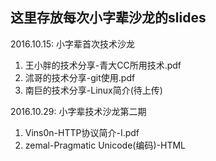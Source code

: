 ## 这里存放每次小字辈沙龙的slides
2016.10.15: 小字辈首次技术沙龙
  1. 王小胖的技术分享-青大CC所用技术.pdf
  2. 沭哥的技术分享-git使用.pdf
  3. 南巨的技术分享-Linux简介(待上传)

2016.10.29: 小字辈技术沙龙第二期
  1. Vins0n-HTTP协议简介-I.pdf
  2. zemal-Pragmatic Unicode(编码)-HTML
